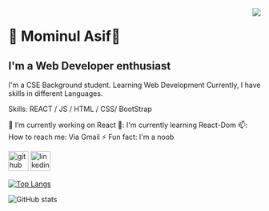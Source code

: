 <img align="right" src="https://visitor-badge.laobi.icu/badge?page_id=momin4948.momin4948" />



# 👋 Mominul Asif👋
## I'm a Web Developer enthusiast

I'm a CSE Background student. Learning Web Development Currently, I have skills in different Languages.

Skills: REACT / JS / HTML / CSS/ BootStrap

🔭 I’m currently working on React 
🌱: I'm currently learning React-Dom 
📫: How to reach me: Via Gmail 
⚡ Fun fact: I'm a noob


[<img src='https://cdn.jsdelivr.net/npm/simple-icons@3.0.1/icons/github.svg' alt='github' height='40'>](https://github.com/momin4948)  [<img src='https://cdn.jsdelivr.net/npm/simple-icons@3.0.1/icons/linkedin.svg' alt='linkedin' height='40'>](https://www.linkedin.com/in/mominul-asif/)  

[![Top Langs](https://github-readme-stats.vercel.app/api/top-langs/?username=momin4948)](https://github.com/anuraghazra/github-readme-stats)

![GitHub stats](https://github-readme-stats.vercel.app/api?username=momin4948&show_icons=true)  

